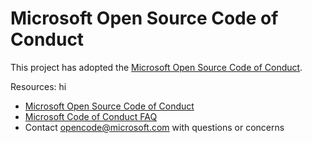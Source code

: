 # Microsoft Open Source Code of Conduct

This project has adopted the [Microsoft Open Source Code of Conduct](https://opensource.microsoft.com/codeofconduct/).

Resources: hi

- [Microsoft Open Source Code of Conduct](https://opensource.microsoft.com/codeofconduct/)
- [Microsoft Code of Conduct FAQ](https://opensource.microsoft.com/codeofconduct/faq/)
- Contact [opencode@microsoft.com](mailto:opencode@microsoft.com) with questions or concerns
